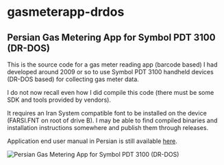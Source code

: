 # gasmeterapp-drdos

## Persian Gas Metering App for Symbol PDT 3100 (DR-DOS)

This is the source code for a gas meter reading app (barcode based) I had developed around 2009 or so to use Symbol PDT 3100 handheld devices (DR-DOS based) for collecting gas meter data.

I do not now recall even how I did compile this code (there must be some SDK and tools provided by vendors).

It requires an Iran System compatible font to be installed on the device (FARSI.FNT on root of drive B). I may be able to find compiled binaries and installation instructions somewhere and publish them through releases.

Application end user manual in Persian is still available [here](http://arakara.gozir.com/products/3100/manual/).

![Persian Gas Metering App for Symbol PDT 3100 (DR-DOS)](https://user-images.githubusercontent.com/582212/91068100-ffb04f80-e648-11ea-8bad-d1da7ba9fe1b.jpg)



